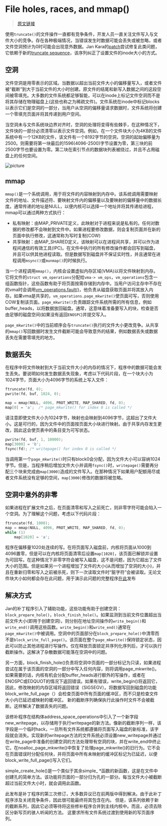 # File holes, races, and mmap()
> [原文链接](https://lwn.net/Articles/357767/)

使用`truncate()`的文件操作一直都有竞争条件，开发人员一直关注文件写入与文件大小的竞争。存在各种极端情况，当错误发生时数据可能会丢失或被忽略，或者文件空洞预计为0时可能会出现意外数据。Jan Kara的[patch](http://lwn.net/Articles/353240/)尝试修复此类问题，它依赖于新的[truncate sequence](http://lwn.net/Articles/341352/)，该序列纠正了设置文件的inode大小的方式。

## 空洞

文件空洞是用零表示的区域。当数据以超出当前文件大小的偏移量写入，或者文件被“截断”到大于当前文件的大小时创建。原文件的结尾和新写入数据之间的这段空间被零填充。大多数的文件系统都足够智能，可以在inode上标记文件空洞而不是将其存储在物理磁盘上(这些也称之为稀疏文件)。文件系统在inode中标记blocks以表示它们是空洞的一部分，当用户从空洞的偏移量请求数据时，文件系统将创建一个零填充页面并将其传递到用户空间。

当空洞未与文件系统块边界对齐时，空洞的处理将变得有些棘手，在这种情况下，文件快的一部分必须清零以表示文件空洞。例如，在一个文件块大小为4KB的文件系统中有一个12KB的文件，该文件有一个8192字节的空洞，空洞的起始偏移量为2500。则需要将第一块最后的1596(4096-2500)字节设置为零，第三块的前2500字节也要设置为零。第二块在索引节点的数据块列表被绕过，并且不占用磁盘上的任何空间。

![picture](https://static.lwn.net/images/file-hole.png)

## mmap
`mmap()`是一个系统调用，用于将文件的内容映射到内存中。该系统调用需要映射文件的地址、文件描述符、要映射文件内的偏移量以及要映射的偏移量中的数据长度。通常传递的地址是NULL，以便内核可以选择一个地址并将其传递给进程，mmap可以通过两种方式执行：

* 私有映射：由MAP_PRIVATE定义，此映射对于进程来说是私有的。任何对数据的修改都不会映射到文件中。如果进程要修改数据，则会复制页面并在新的页面中执行修改，这通常称为写时复制(COW)
* 共享映射：由MAP_SHARED定义，该映射可以在进程间共享，并可以作为进程间通信的有效工具(IPC)。在文件中执行的所有修改操作都会回写到磁盘，并且可以供其他进程读取。但是数据写到磁盘并不保证实时性，并且通常在进程调用`msync()`或`munmap()`的时候执行。

当一个进程调用`mmap()`，内核会设置虚拟内存区域(VMA)以将文件映射到内存。它将文件的`struct vm_operations`分配给`vma-> vm_ops`，`vm_operations`包含一组函数指针，这些函数有助于将页面按需存储到内存中。当用户访问主存中不存在的vma时会调用[vm_operations.fault()](http://lwn.net/Articles/242625/)，他负责从磁盘获取页面并将其放入内存。如果vma是共享的，`vm_operations.page_mkwrite()`使页面可写，否则使用COW复制该页面。`page_mkwrite()`负责跟踪文件系统所需的所有信息，例如buffer_heads，以将数据放回磁盘。通常，这意味着准备要写入的块，检查是否由足够的磁盘空间(如果没有返回`ENOSPC`)并提交写入。

`page_mkwrite()`中的当前顺序会与`truncate()`执行的文件大小更改竞争。从共享的`mmap()`写回数据时发生文件截断可能会导致意外的结果，例如数据丢失或数据丢失在需要零填充的地方。

## 数据丢失

在程序中将文件映射到大于当前文件大小的内存的情况下，程序中的数据可能会发生丢失。要说明如何发生数据丢失现象，考虑以下代码片段，在一个块大小为1024字节，页面大小为4096字节的系统上写入文件：
```C
ftruncate(fd, 0);
pwrite(fd, buf, 1024, 0);

map = mmap(NULL, 4096, PROT_WRITE, MAP_SHARED, fd, 0);
map[0] = 'a';  /* page_mkwrite() for index 0 is called */
```

请注意即使文件大小为1024字节，映射也会映射到4096字节，这超出了文件大小。这是可行的，因为文件中的页面按页面大小块进行映射。由于共享内存发生更改，因此这会使页表中的条目变为可写状态。

```C
pwrite(fd, buf, 1, 10000);
map[3000] = 'b';
fsync(fd); /* writepage() for index 0 is called */
```

当调用第一个`page_mkwrite()`时只有block0会分配，因为文件大小可以容纳1024字节。但是，当程序稍后增加文件大小并调用`fsync()`时，`writepage()`需要再分配三个块来完成由`map[3000]`造成的文件写入。在那种情况下如果用户配额用尽或者文件系统没有足够的空间，`map[3000]`修改的数据将被忽略。

## 空洞中意外的非零

如果进程在扩展文件之后，在页面清零和写入之前死亡，则非零字符可能会陷入一个空洞。为了理解这个问题，考虑以下代码片段：

```C
ftruncate(fd, 1000);
map = mmap(NULL, 4096, PROT_WRITE, MAP_SHARED, fd, 0);
while (1)
    map[1020] = 'a';
```

程序在偏移量1020处连续的写。在将页面写入磁盘前，内核将页面从1000到4096置零，但是可以在内核将页面清零后设置`map[1020]`，该页面已解锁并设置为可回写。在这种情况下非零字符会被写入磁盘，这不是问题，因为它超出了文件大小的范围。但是如果另一个进程增加了文件的大小(从而增加了空洞的大小)，并且在重新归零和写入之前被杀死，则下一次读取文件时“脏字符”会被读取。无论文件块大小如何都会存在此问题，用于演示此问题的完整程序[在此](http://news.gmane.org/find-root.php?message_id=%3C20090616144217.GA18063%40duck.suse.cz%3E)发布

## 解决方式

Jan的补丁程序引入了辅助功能，这些功能有助于创建空洞：`block_prepare_hole()`，`block_finish_hole()`。如果监测到当前文件位置超出当前文件大小(即用于创建空洞)，则分别在地址空间操作的`write_begin()`和`write_end()`调用这些函数。`write_begin()`和`write_end()`通常在`page_mkwrite()`中被调用。空洞中的页面部分在`block_prepare_hole()`中清零而不是`block_write_full_page()`。该页面在整个`page_mkwrite()`保持锁定状态，因此可以防止其他进程进行写操作。仅在释放页面锁定并序列化序列后，才可以执行截断操作。这解决了杂散数据可能落在空洞中的问题。

另一方面，block_finish_hole()负责将空洞中页面的一部分标记为只读，如果进程尝试在属于该页面的空洞的一部分中写入任何内容，则将调用page_mkwrite()。如果需要的话，内核有机会分配buffer_heads进行额外的写操作，或者在ENOSPC或EDQUOT的情况下返回错误。如果有错误，write_begin()将返回它，因此，修改映射的内存区域将返回错误（SIGSEGV）。将数据写回到磁盘的功能block_write_full_page（）会检查页面中所有页面的缓冲区，而不只是检查文件大小内已延迟或映射的缓冲区。 新的截断序列确保执行此操作时文件不会被截断。这样解决了数据丢失的问题。

该修补程序在结构体address_space_operations中引入了一个新字段new_writepage，以存储用于执行writepage的新方法。像新的截断序列一样，该字段是一个临时hack，一旦所有文件系统都遵循将页面写入磁盘的新标准，该字段就会消失。实现新的writepage方法的文件系统必须设置new_writepage并通过在write_page中准备的创建空洞的方法处理带有空洞的块，并在write_end中终止它。在noalloc_page_mkwrite()中恢复了处理page_mkwrite()的旧行为。它不会在页面错误时分配任何块，并将页面中所有未映射的缓冲区标记为已延迟，以便block_write_full_page()写入它们。

simple_create_hole()是一个类似于其余simple_ *函数的新函数，这是在文件中创建孔的简单方法。该功能将页面的一部分归为孔的一部分。每当文件大小被截断超过当前文件大小时，就会调用此函数。

此发布是补丁程序的第三次修订，大多数异议已在前两版中得到解决。由于此补丁程序涉及关闭竞争条件，因此很可能最终将其包含在内。 但是，该系列依赖于新的截断系列，因此它必须等待将这些修补程序合并到主线内核中。而且，必须去除区分新写页的骇人听闻的方法。 这要求所有文件系统过渡到使用新的写页面序列。